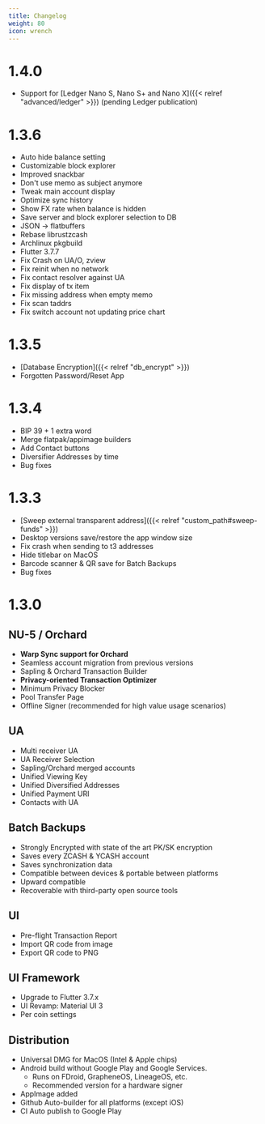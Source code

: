 ```yaml
---
title: Changelog
weight: 80
icon: wrench
---
```


# 1.4.0

- Support for [Ledger Nano S, Nano S+ and Nano X]({{< relref "advanced/ledger" >}}) (pending Ledger publication)

# 1.3.6

- Auto hide balance setting
- Customizable block explorer
- Improved snackbar
- Don't use memo as subject anymore
- Tweak main account display
- Optimize sync history
- Show FX rate when balance is hidden
- Save server and block explorer selection to DB
- JSON -> flatbuffers
- Rebase librustzcash
- Archlinux pkgbuild
- Flutter 3.7.7
- Fix Crash on UA/O, zview
- Fix reinit when no network
- Fix contact resolver against UA
- Fix display of tx item
- Fix missing address when empty memo
- Fix scan taddrs
- Fix switch account not updating price chart

# 1.3.5

- [Database Encryption]({{< relref "db_encrypt" >}})
- Forgotten Password/Reset App

# 1.3.4

- BIP 39 + 1 extra word
- Merge flatpak/appimage builders
- Add Contact buttons
- Diversifier Addresses by time
- Bug fixes

# 1.3.3

- [Sweep external transparent address]({{< relref "custom_path#sweep-funds" >}})
- Desktop versions save/restore the app window size
- Fix crash when sending to t3 addresses
- Hide titlebar on MacOS
- Barcode scanner & QR save for Batch Backups
- Bug fixes

# 1.3.0

## NU-5 / Orchard
- **Warp Sync support for Orchard**
- Seamless account migration from previous versions
- Sapling & Orchard Transaction Builder
- **Privacy-oriented Transaction Optimizer**
- Minimum Privacy Blocker
- Pool Transfer Page
- Offline Signer (recommended for high value usage scenarios)

## UA
- Multi receiver UA
- UA Receiver Selection
- Sapling/Orchard merged accounts
- Unified Viewing Key
- Unified Diversified Addresses
- Unified Payment URI
- Contacts with UA

## Batch Backups
- Strongly Encrypted with state of the art PK/SK encryption
- Saves every ZCASH & YCASH account
- Saves synchronization data
- Compatible between devices & portable between platforms
- Upward compatible
- Recoverable with third-party open source tools

## UI
- Pre-flight Transaction Report
- Import QR code from image
- Export QR code to PNG

## UI Framework
- Upgrade to Flutter 3.7.x
- UI Revamp: Material UI 3
- Per coin settings

## Distribution
- Universal DMG for MacOS (Intel & Apple chips)
- Android build without Google Play and Google Services. 
  - Runs on FDroid, GrapheneOS, LineageOS, etc.
  - Recommended version for a hardware signer
- AppImage added
- Github Auto-builder for all platforms (except iOS)
- CI Auto publish to Google Play

